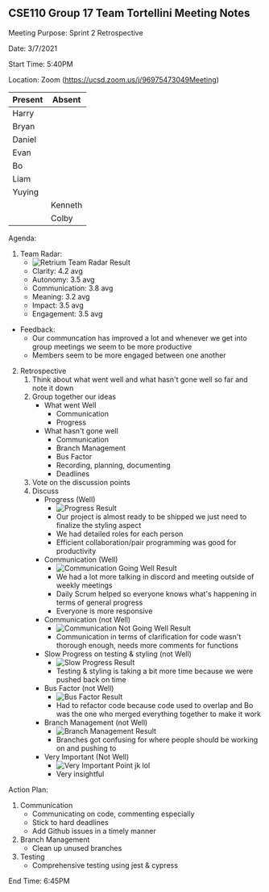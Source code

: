 ## CSE110 Group 17 Team Tortellini Meeting Notes

Meeting Purpose: Sprint 2 Retrospective

Date: 3/7/2021

Start Time: 5:40PM

Location: Zoom (https://ucsd.zoom.us/j/96975473049Meeting)

|  Present |  Absent  |
| -------- | -------- |
|  Harry   |          |
|  Bryan   |          |         
|  Daniel  |          |         
|  Evan    |          |         
|  Bo      |          |         
|  Liam    |          |         
|  Yuying  |          |         
|          |  Kenneth |         
|          |  Colby   |         

Agenda:
1. Team Radar:
   * ![Retrium Team Radar Result](https://i.imgur.com/REdXacJ.png) 
   * Clarity: 4.2 avg
   * Autonomy: 3.5 avg
   * Communication: 3.8 avg
   * Meaning: 3.2 avg
   * Impact: 3.5 avg
   * Engagement: 3.5 avg
* Feedback:
   * Our communcation has improved a lot and whenever we get into group meetings we seem to be more productive
   * Members seem to be more engaged between one another
2. Retrospective
   1. Think about what went well and what hasn't gone well so far and note it down
   2. Group together our ideas
      * What went Well
         * Communication
         * Progress
       * What hasn't gone well
         * Communication
         * Branch Management
         * Bus Factor
         * Recording, planning, documenting
         * Deadlines
    3. Vote on the discussion points
    4. Discuss
       * Progress (Well)
          * ![Progress Result](https://i.imgur.com/Duv9jAp.png)
          * Our project is almost ready to be shipped we just need to finalize the styling aspect
          * We had detailed roles for each person
          * Efficient collaboration/pair programming was good for productivity
       * Communication (Well)
          * ![Communication Going Well Result](https://i.imgur.com/ZMPqRSA.png)
          * We had a lot more talking in discord and meeting outside of weekly meetings
          * Daily Scrum helped so everyone knows what's happening in terms of general progress
          * Everyone is more responsive
       * Communication (not Well)
         * ![Communication Not Going Well Result](https://i.imgur.com/2RKpVrk.png)
         * Communication in terms of clarification for code wasn't thorough enough, needs more comments for functions
       * Slow Progress on testing & styling (not Well) 
         * ![Slow Progress Result](https://i.imgur.com/X1tYQxM.png)
         * Testing & styling is taking a bit more time because we were pushed back on time
       * Bus Factor (not Well)
         * ![Bus Factor Result](https://i.imgur.com/ZGbS1fd.png)
         * Had to refactor code because code used to overlap and Bo was the one who merged everything together to make it work
       * Branch Management (not Well)
         * ![Branch Management Result](https://i.imgur.com/AIhAFRr.png)
         * Branches got confusing for where people should be working on and pushing to
       * Very Important (Not Well)
         * ![Very Important Point jk lol](https://i.imgur.com/wi4FGJ0.png)
         * Very insightful


Action Plan:
1. Communication
   * Communicating on code, commenting especially 
   * Stick to hard deadlines
   * Add Github issues in a timely manner
2. Branch Management
   * Clean up unused branches  
3. Testing
   * Comprehensive testing using jest & cypress 

End Time: 6:45PM